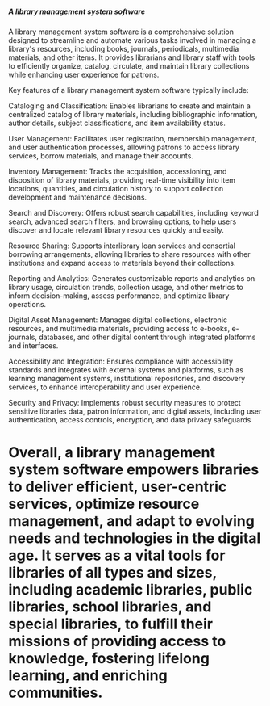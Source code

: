 ##### A library management system software
A library management system software is a comprehensive solution designed to streamline and automate various tasks involved in managing a library's resources, including books, journals, periodicals, multimedia materials, and other items. It provides librarians and library staff with tools to efficiently organize, catalog, circulate, and maintain library collections while enhancing user experience for patrons.

Key features of a library management system software typically include:

Cataloging and Classification: Enables librarians to create and maintain a centralized catalog of library materials, including bibliographic information, author details, subject classifications, and item availability status.

User Management: Facilitates user registration, membership management, and user authentication processes, allowing patrons to access library services, borrow materials, and manage their accounts.

Inventory Management: Tracks the acquisition, accessioning, and disposition of library materials, providing real-time visibility into item locations, quantities, and circulation history to support collection development and maintenance decisions.

Search and Discovery: Offers robust search capabilities, including keyword search, advanced search filters, and browsing options, to help users discover and locate relevant library resources quickly and easily.

Resource Sharing: Supports interlibrary loan services and consortial borrowing arrangements, allowing libraries to share resources with other institutions and expand access to materials beyond their collections.

Reporting and Analytics: Generates customizable reports and analytics on library usage, circulation trends, collection usage, and other metrics to inform decision-making, assess performance, and optimize library operations.

Digital Asset Management: Manages digital collections, electronic resources, and multimedia materials, providing access to e-books, e-journals, databases, and other digital content through integrated platforms and interfaces.

Accessibility and Integration: Ensures compliance with accessibility standards and integrates with external systems and platforms, such as learning management systems, institutional repositories, and discovery services, to enhance interoperability and user experience.

Security and Privacy: Implements robust security measures to protect sensitive libraries data, patron information, and digital assets, including user authentication, access controls, encryption, and data privacy safeguards

Overall, a library management system software empowers libraries to deliver efficient, user-centric services, optimize resource management, and adapt to evolving needs and technologies in the digital age. It serves as a vital tools for libraries of all types and sizes, including academic libraries, public libraries, school libraries, and special libraries, to fulfill their missions of providing access to knowledge, fostering lifelong learning, and enriching communities.
======



